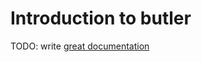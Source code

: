 # Introduction to butler

TODO: write [great documentation](http://jacobian.org/writing/great-documentation/what-to-write/)
